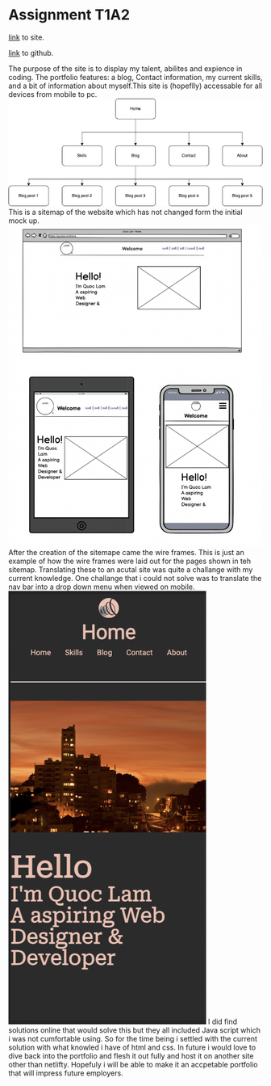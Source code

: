 # Assignment T1A2

[link](https://naughty-dubinsky-c5ede3.netlify.app/) to site.

[link](https://github.com/Wokko-wok/QuocLam_T1A1) to github.

The purpose of the site is to display my talent, abilites and expience in coding. The portfolio features: a blog, Contact information, my current skills, and a bit of information about myself.This site is (hopeflly) accessable for all devices from mobile to pc. 
![SiteMap](/docs/sitemap.png)
This is a sitemap of the website which has not changed form the initial mock up.
![wireframe](docs/Screen%20Shot%202022-03-06%20at%2012.13.13%20am.png)
After the creation of the sitemape came the wire frames. This is just an example of how the wire frames were laid out for the pages shown in teh sitemap. Translating these to an acutal site was quite a challange with my current knowledge. One challange that i could not solve was to translate the nav bar into a drop down menu when viewed on mobile. 
![mobile](docs/Screen%20Shot%202022-03-06%20at%2012.30.33%20am.png)
I did find solutions online that would solve this but they  all included Java script which i was not cumfortable using. So for the time being i settled with the current solution with what knowled i have of html and css. In future i would love to dive back into the portfolio and flesh it out fully and host it on another site other than netlifty. Hopefuly i will be able to make it an accpetable portfolio that will impress future employers.